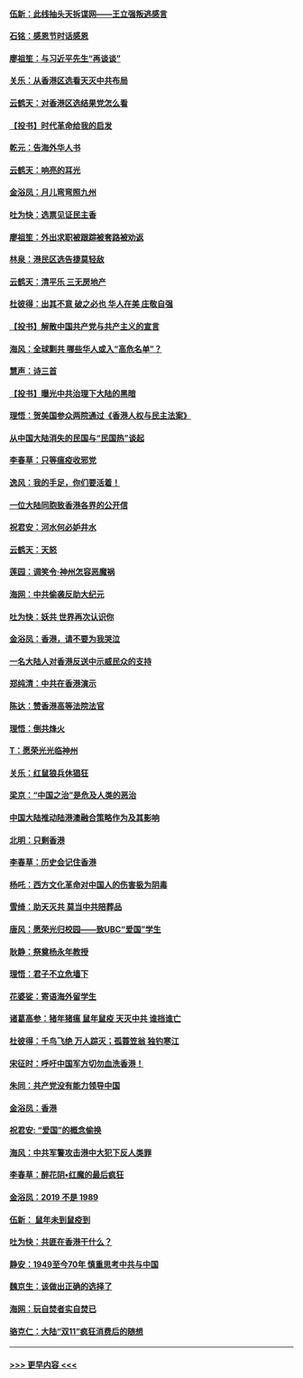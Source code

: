 #### [伍新：此线抽头天拆谍网——王立强叛逃感言](../pages/nsc993/n11687981.md?t=11291055) 
#### [石铭：感恩节时话感恩](../pages/nsc993/n11687568.md?t=11291055) 
#### [廖祖笙：与习近平先生“再谈谈”](../pages/nsc993/n11687005.md?t=11291055) 
#### [关乐：从香港区选看天灭中共布局](../pages/nsc993/n11686647.md?t=11291055) 
#### [云鹤天：对香港区选结果党怎么看](../pages/nsc993/n11686216.md?t=11291055) 
#### [【投书】时代革命给我的启发](../pages/nsc993/n11684287.md?t=11291055) 
#### [乾元：告海外华人书](../pages/nsc993/n11684044.md?t=11291055) 
#### [云鹤天：响亮的耳光](../pages/nsc993/n11684254.md?t=11291055) 
#### [金浴凤：月儿弯弯照九州](../pages/nsc993/n11684231.md?t=11291055) 
#### [吐为快：选票见证民主香](../pages/nsc993/n11684206.md?t=11291055) 
#### [廖祖笙：外出求职被跟踪被套路被劝返](../pages/nsc993/n11683874.md?t=11291055) 
#### [林泉：港民区选告捷莫轻敌](../pages/nsc993/n11683930.md?t=11291055) 
#### [云鹤天：清平乐 三无房地产](../pages/nsc993/n11681521.md?t=11291055) 
#### [杜彼得：出其不意 破之必也 华人在美 庄敬自强](../pages/nsc993/n11679554.md?t=11291055) 
#### [【投书】解散中国共产党与共产主义的宣言](../pages/nsc993/n11679177.md?t=11291055) 
#### [海风：全球剿共 哪些华人或入“高危名单”？](../pages/nsc993/n11678617.md?t=11291055) 
#### [慧声：诗三首](../pages/nsc993/n11678848.md?t=11291055) 
#### [【投书】曝光中共治理下大陆的黑暗](../pages/nsc993/n11678674.md?t=11291055) 
#### [理悟：贺美国参众两院通过《香港人权与民主法案》](../pages/nsc993/n11678104.md?t=11291055) 
#### [从中国大陆消失的民国与“民国热”谈起](../pages/nsc993/n11678075.md?t=11291055) 
#### [李春草：只等瘟疫收邪党](../pages/nsc993/n11677308.md?t=11291055) 
#### [逸风：我的手足，你们要活着！](../pages/nsc993/n11676352.md?t=11291055) 
#### [一位大陆同胞致香港各界的公开信](../pages/nsc993/n11675761.md?t=11291055) 
#### [祝君安：河水何必妒井水](../pages/nsc993/n11675746.md?t=11291055) 
#### [云鹤天：天怒](../pages/nsc993/n11675718.md?t=11291055) 
#### [莲园：调笑令‧神州怎容恶魔祸](../pages/nsc993/n11675648.md?t=11291055) 
#### [海网：中共偷袭反助大纪元](../pages/nsc993/n11673515.md?t=11291055) 
#### [吐为快：妖共 世界再次认识你](../pages/nsc993/n11673506.md?t=11291055) 
#### [金浴凤：香港，请不要为我哭泣](../pages/nsc993/n11673248.md?t=11291055) 
#### [一名大陆人对香港反送中示威民众的支持](../pages/nsc993/n11672615.md?t=11291055) 
#### [郑纯清：中共在香港演示](../pages/nsc993/n11670539.md?t=11291055) 
#### [陈达：赞香港高等法院法官](../pages/nsc993/n11669542.md?t=11291055) 
#### [理悟：倒共烽火](../pages/nsc993/n11668844.md?t=11291055) 
#### [T：愿荣光光临神州](../pages/nsc993/n11668421.md?t=11291055) 
#### [关乐：红鼠狼兵休猖狂](../pages/nsc993/n11668378.md?t=11291055) 
#### [梁京：“中国之治”是危及人类的恶治](../pages/nsc993/n11668328.md?t=11291055) 
#### [中国大陆推动陆港澳融合策略作为及其影响](../pages/nsc993/n11668157.md?t=11291055) 
#### [北明：只剩香港](../pages/nsc993/n11668002.md?t=11291055) 
#### [李春草：历史会记住香港](../pages/nsc993/n11667927.md?t=11291055) 
#### [杨吒：西方文化革命对中国人的伤害极为阴毒](../pages/nsc993/n11664521.md?t=11291055) 
#### [雪绮：助天灭共 莫当中共陪葬品](../pages/nsc993/n11662650.md?t=11291055) 
#### [唐风：愿荣光归校园——致UBC“爱国”学生](../pages/nsc993/n11662194.md?t=11291055) 
#### [耿静：祭奠杨永年教授](../pages/nsc993/n11662514.md?t=11291055) 
#### [理悟：君子不立危墙下](../pages/nsc993/n11662172.md?t=11291055) 
#### [花婆娑：寄语海外留学生](../pages/nsc993/n11662121.md?t=11291055) 
#### [诸葛高参：猪年猪瘟 鼠年鼠疫 天灭中共 谁挡谁亡](../pages/nsc993/n11661980.md?t=11291055) 
#### [杜彼得：千鸟飞绝 万人踪灭；孤蓑笠翁 独钓寒江](../pages/nsc993/n11661170.md?t=11291055) 
#### [宋征时：呼吁中国军方切勿血洗香港！](../pages/nsc993/n11415318.md?t=11291055) 
#### [朱同：共产党没有能力领导中国](../pages/nsc993/n11660421.md?t=11291055) 
#### [金浴凤：香港](../pages/nsc993/n11660419.md?t=11291055) 
#### [祝君安: “爱国”的概念偷换](../pages/nsc993/n11659706.md?t=11291055) 
#### [海风：中共军警攻击港中大犯下反人类罪](../pages/nsc993/n11659632.md?t=11291055) 
#### [李春草：醉花阴•红魔的最后疯狂](../pages/nsc993/n11659287.md?t=11291055) 
#### [金浴凤：2019 不是 1989](../pages/nsc993/n11657663.md?t=11291055) 
#### [伍新： 鼠年未到鼠疫到](../pages/nsc993/n11655098.md?t=11291055) 
#### [吐为快：共匪在香港干什么？](../pages/nsc993/n11654891.md?t=11291055) 
#### [静安：1949至今70年 慎重思考中共与中国](../pages/nsc993/n11651244.md?t=11291055) 
#### [魏京生：该做出正确的选择了](../pages/nsc993/n11653084.md?t=11291055) 
#### [海网：玩自焚者实自焚已](../pages/nsc993/n11652423.md?t=11291055) 
#### [骆克仁：大陆“双11”疯狂消费后的随想](../pages/nsc993/n11652305.md?t=11291055) 

----
#### [ >>> 更早内容 <<< ](../indexes/nsc993-earlier.md)
